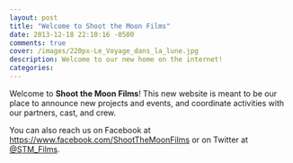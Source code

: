 ```yaml
---
layout: post
title: "Welcome to Shoot the Moon Films"
date: 2013-12-18 22:10:16 -0500
comments: true
cover: /images/220px-Le_Voyage_dans_la_lune.jpg
description: Welcome to our new home on the internet!
categories: 
---
```


Welcome to **Shoot the Moon Films**! This new website is meant to be our
place to announce new projects and events, and coordinate activities with
our partners, cast, and crew.

You can also reach us on Facebook at https://www.facebook.com/ShootTheMoonFilms
or on Twitter at [@STM_Films](https://twitter.com/STM_Films).

